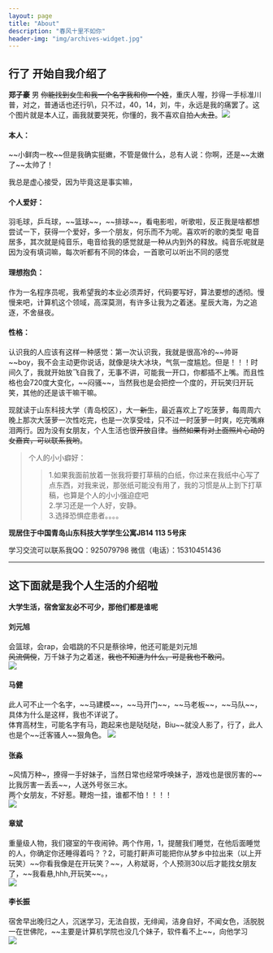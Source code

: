 ```yaml
---
layout: page
title: "About"
description: "春风十里不如你" 
header-img: "img/archives-widget.jpg"
---
```


## 行了 开始自我介绍了
**郑子豪** 男 ~~你能找到女生和我一个名字我和你一个姓~~，重庆人喔，抄得一手标准川普，对之，普通话也还行叭，只不过，40，14，刘，牛，永远是我的痛罢了。这个图片就是本人辽，画我就要哭死，你懂的，我不喜欢自拍~~人太丑~~。<img src="https://raw.githubusercontent.com/xinanjiao/xinanjiao2.github.io/master/img/about1.jpg"><br/>

<h4>本人：</h4>
~~小鲜肉一枚~~但是我确实挺嫩，不管是做什么，总有人说：你啊，还是~~太嫩了~~太帅了！<br/>
<p>我总是虚心接受，因为毕竟这是事实嘛，</p>

<h4>个人爱好：</h4>
羽毛球，乒乓球，~~篮球~~，~~排球~~，看电影啦，听歌啦，反正我是啥都想尝试一下，获得一个爱好，多一个朋友，何乐而不为呢。喜欢听的歌的类型 电音居多，其次就是纯音乐，电音给我的感觉就是一种从内到外的释放。纯音乐呢就是因为没有填词嘛，每次听都有不同的体会，一首歌可以听出不同的感觉<br>

<h4>理想抱负：</h4>
作为一名程序员呢，我希望我的本业必须弄好，代码要写好，算法要想的透彻。慢慢来吧，计算机这个领域，高深莫测，有许多让我为之着迷。星辰大海，为之追逐，不舍昼夜。<br/>

<h4>性格：</h4>
认识我的人应该有这样一种感觉：第一次认识我，我就是很高冷的~~帅哥~~boy，我不会主动更你说话，就像是块大冰块，气氛一度尴尬。但是！！！时间久了，我就开始放飞自我了，无事不讲，可能我一开口，你都插不上嘴。而且性格也会720度大变化，~~闷骚~~，当然我也是会把控一个度的，开玩笑归开玩笑，其他的还是该干嘛干嘛。<br/>

现就读于山东科技大学（青岛校区），大一~~新生~~，最近喜欢上了吃菠萝，每周周六晚上那次大菠萝一次性吃完，也是一次享受哇，只不过一时菠萝一时爽，吃完嘴麻泪两行。因为没有女朋友，个人生活也很~~开放~~自律。~~当然如果有对上面照片心动的女嘉宾，可以联系我哟~~。<br/>

>个人的小小癖好：
>>1.如果我面前放着一张我将要打草稿的白纸，你过来在我纸中心写了点东西，对我来说，那张纸可能没有用了，我的习惯是从上到下打草稿，也算是个人的小小强迫症吧<br/>
>>2.学习还是一个人好，安静。<br/>
>>3.选择恐惧症患者。。。。

**现居住于中国青岛山东科技大学学生公寓JB14 113 5号床**<br/>

学习交流可以联系我QQ：925079798           微信（电话）：15310451436







------------------------------------------------------------------------------


## 这下面就是我个人生活的介绍啦

**大学生活，宿舍室友必不可少，那他们都是谁呢**


<h4>刘元旭</h4>

会篮球，会rap，会唱跳的不只是蔡徐坤，他还可能是刘元旭<br>
~~风流倜傥~~，万千妹子为之着迷，~~我也不知道为什么，可是我也不敢问~~。<br/>
<img src="https://raw.githubusercontent.com/xinanjiao/xinanjiao2.github.io/master/img/about6.jpg">

<h4>马健</h4>
此人可不止一个名字，~~马建模~~，~~马开门~~，~~马老板~~，~~马队~~，具体为什么是这样，我也不详说了。<br/>
体育高材生，可能名字有马，跑起来也是哒哒哒，Biu~~就没人影了，行了，此人也是个~~迁客骚人~~狠角色。
<img src="https://raw.githubusercontent.com/xinanjiao/xinanjiao2.github.io/master/img/about4.jpg">

<h4>张淼</h4>
~风情万种~，撩得一手好妹子，当然日常也经常呼唤妹子，游戏也是很厉害的~~比我厉害一丢丢~~，人送外号张三水。<br/>
两个女朋友，不好惹。鞭炮一挂，谁都不怕！！！！<br/>
<img src="https://raw.githubusercontent.com/xinanjiao/xinanjiao2.github.io/master/img/about2.jpg">

<h4>章斌</h4>
重量级人物，我们寝室的午夜闹钟。两个作用，1，提醒我们睡觉，在他后面睡觉的人，你确定你还睡得着吗？？2，可能打鼾声可能把你从梦乡中拉出来（以上开玩笑）~~你看我像是在开玩笑？~~，人称斌哥，个人预测30以后才能找女朋友了，~~我看悬,hhh,开玩笑~~。，<br/>
<img src="https://raw.githubusercontent.com/xinanjiao/xinanjiao2.github.io/master/img/about5.jpg">

<h4>李长振</h4>
宿舍早出晚归之人，沉迷学习，无法自拔，无绯闻，洁身自好，不闻女色，活脱脱一在世佛陀，~~主要是计算机学院也没几个妹子，软件看不上~~，向他学习<br/>
<img src="https://raw.githubusercontent.com/xinanjiao/xinanjiao2.github.io/master/img/about3.jpg">